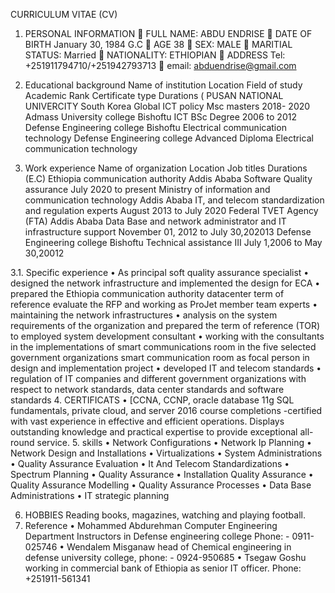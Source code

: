CURRICULUM VITAE (CV)
1.	PERSONAL INFORMATION
	FULL NAME: ABDU ENDRISE
	DATE OF BIRTH January 30, 1984 G.C 
	AGE 38
	SEX: MALE 
	MARITIAL STATUS: Married
	NATIONALITY: ETHIOPIAN 
	ADDRESS Tel: +251911794710/+251942793713
	email: abduendrise@gmail.com 

2.	Educational background
Name of institution	Location	Field of study	Academic Rank	Certificate  type	Durations (
PUSAN NATIONAL UNIVERCITY	South Korea	Global ICT policy	Msc	masters	2018- 2020
Admass University college 	Bishoftu	ICT 	BSc 	Degree  	2006 to 2012 		
Defense Engineering college 	Bishoftu 	Electrical communication technology 	Defense Engineering college 	Advanced Diploma 	Electrical communication technology 

3.	Work experience
Name of organization 	Location	Job titles 	Durations (E.C)
Ethiopia communication authority	Addis Ababa	Software Quality assurance	July 2020 to present 
Ministry of information and communication technology	Addis Ababa	IT, and telecom standardization and regulation experts 	August 2013 to July 2020
Federal TVET Agency (FTA)	Addis Ababa 	Data Base and network administrator and IT infrastructure support 	November 01, 2012 to July 30,202013
Defense Engineering college 	Bishoftu 	Technical assistance  III	July 1,2006 to May 30,20012	

3.1.	Specific experience 
•	As principal soft quality assurance specialist 
•	designed the network infrastructure and implemented the design for ECA
•	prepared the Ethiopia communication authority datacenter term of reference evaluate the RFP and working as ProJet member team experts
•	maintaining the network infrastructures
•	analysis on the system requirements of the organization and prepared the term of reference (TOR) to employed system development consultant
•	working with the consultants in the implementations of smart communications room in the five selected government organizations smart communication room as focal person in design and implementation project
•	developed IT and telecom standards
•	regulation of IT companies and different government organizations with respect to network standards, data center standards and software standards
4.	CERTIFICATS
•	[CCNA, CCNP, oracle database 11g SQL fundamentals, private cloud, and server 2016 course completions -certified with vast experience in effective and efficient operations. Displays outstanding knowledge and practical expertise to provide exceptional all-round service.
5.	skills
•	Network Configurations
•	Network Ip Planning
•	Network Design and Installations
•	Virtualizations
•	System Administrations
•	Quality Assurance Evaluation
•	It And Telecom Standardizations
•	Spectrum Planning
•	Quality Assurance
•	Installation Quality Assurance
•	Quality Assurance Modelling
•	Quality Assurance Processes
•	Data Base Administrations
•	IT strategic planning 
 
6.	HOBBIES
Reading books, magazines, watching and playing football.
7.	 Reference 
•	Mohammed Abdurehman Computer Engineering Department Instructors in Defense engineering college Phone: - 0911-025746 
•	Wendalem Misganaw head of Chemical engineering in defense university college, phone: - 0924-950685 
•	 Tsegaw Goshu working in commercial bank of Ethiopia as senior IT officer. Phone: +251911-561341

